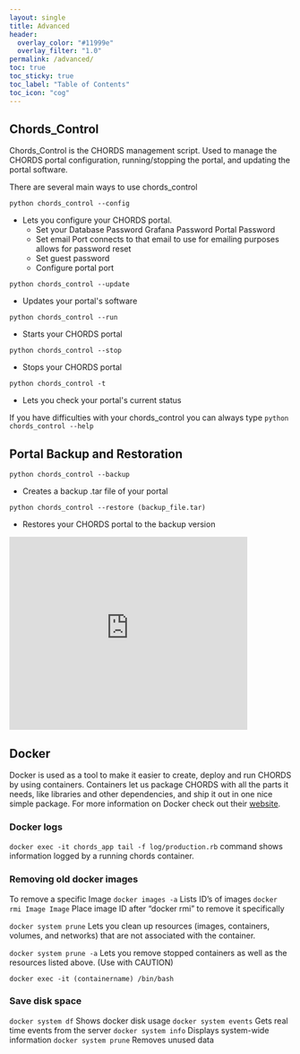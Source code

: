 ```yaml
---
layout: single
title: Advanced
header:
  overlay_color: "#11999e"
  overlay_filter: "1.0"
permalink: /advanced/
toc: true
toc_sticky: true
toc_label: "Table of Contents"
toc_icon: "cog"
---
```


## Chords_Control
Chords_Control is the CHORDS management script. Used to manage the CHORDS portal configuration, running/stopping the portal, and updating the portal software.

 
There are several main ways to use chords_control

``python chords_control --config``
- Lets you configure your CHORDS portal.
  - Set your 
    Database Password
    Grafana Password
    Portal Password
  - Set email
    Port connects to that email to use for emailing purposes
    allows for password reset
  - Set guest password
  - Configure portal port

``python chords_control --update``
- Updates your portal's software

``python chords_control --run``
- Starts your CHORDS portal

``python chords_control --stop``
- Stops your CHORDS portal

``python chords_control -t``
- Lets you check your portal's current status

If you have difficulties with your chords_control you can always type ``python chords_control --help``

## Portal Backup and Restoration

``python chords_control --backup``
- Creates a backup .tar file of your portal

``python chords_control --restore (backup_file.tar)``
- Restores your CHORDS portal to the backup version

<embed src="https://www.youtube.com/embed/Tr1kRlVfFrQ" width="425" height="344">


## Docker

Docker is used as a tool to make it easier to create, deploy and run CHORDS by using containers. Containers let us package CHORDS with all the parts it needs, like libraries and other dependencies, and ship it out in one nice simple package. For more information on Docker check out their [website](https://docs.docker.com/get-started/).

### Docker logs

``docker exec -it chords_app tail -f log/production.rb`` command shows information logged by a running chords container.


### Removing old docker images

To remove a specific Image
``docker images -a`` Lists ID’s of images 
``docker rmi Image Image`` Place image ID after “docker rmi” to remove it specifically

 ``docker system prune`` Lets you clean up resources (images, containers, volumes, and networks) that are not associated with the container.


``docker system prune -a`` Lets you remove stopped containers as well as the resources listed above. (Use with CAUTION)

``docker exec -it (containername) /bin/bash``

### Save disk space

``docker system df`` Shows docker disk usage
``docker system events`` Gets real time events from the server
``docker system info`` Displays system-wide information
``docker system prune`` Removes unused data